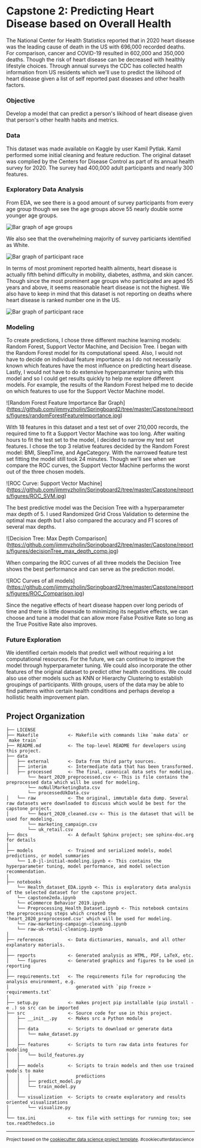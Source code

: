# Capstone 2: Predicting Heart Disease based on Overall Health 

The National Center for Health Statistics reported that in 2020 heart disease was the leading cause of death in the US with 696,000 recorded deaths. For comparison, cancer and COVID-19 resulted in 602,000 and 350,000 deaths. Though the risk of heart disease can be decreased with healthly lifestyle choices. Through annual surveys the CDC has collected health information from US residents which we'll use to predict the likihood of heart disease given a list of self reported past diseases and other health factors.

### Objective
Develop a model that can predict a person's likihood of heart disease given that person's other health habits and metrics.

### Data
This dataset was made available on Kaggle by user Kamil Pytlak. Kamil performed some initial cleaning and feature reduction. The original dataset was complied by the Centers for Disease Control as part of its annual health survey for 2020. The survey had 400,000 adult participants and nearly 300 features.

### Exploratory Data Analysis

From EDA, we see there is a good amount of survey participants from every age group though we see the age groups above 55 nearly double some younger age groups.

![Bar graph of age groups](https://github.com/jimmyzholin/Springboard2/tree/master/Capstone/references/bar_graph.jpg)

We also see that the overwhelming majority of survey particiants identified as White.

![Bar graph of participant race](https://github.com/jimmyzholin/Springboard2/tree/master/Capstone/references/race_distribution.jpg)

In terms of most prominent reported health ailments, heart disease is actually fifth behind difficulty in mobility, diabetes, asthma, and skin cancer. Though since the most prominent age groups who participated are aged 55 years and above, it seems reasonable heart disease is not the highest. We also have to keep in mind that this dataset is not reporting on deaths where heart disease is ranked number one in the US.

![Bar graph of participant race](https://github.com/jimmyzholin/Springboard2/tree/master/Capstone/references/disease_dist.jpg)

### Modeling
To create predictions, I chose three different machine learning models: Random Forest, Support Vector Machine, and Decision Tree. 
I began with the Random Forest model for its computational speed. Also, I would not have to decide on individual feature importance as I do not necessarily known which features have the most influence on predicting heart disease. Lastly, I would not have to do extensive hyperparameter tuning with this model and so I could get results quickly to help me explore different models. For example, the results of the Random Forest helped me to decide on which features to use for the Support Vector Machine model.

![Random Forest Feature Importance Bar Graph] (https://github.com/jimmyzholin/Springboard2/tree/master/Capstone/reports/figures/randomForestFeatureImportance.jpg)

With 18 features in this dataset and a test set of over 210,000 records, the required time to fit a Support Vector Machine was too long. After waiting hours to fit the test set to the model, I decided to narrow my test set features. I chose the top 3 relative features decided by the Random Forest model: BMI, SleepTime, and AgeCategory. With the narrowed feature test set fitting the model still took 24 minutes. Though we'll see when we compare the ROC curves, the Support Vector Machine performs the worst out of the three chosen models.

![ROC Curve: Support Vector Machine] (https://github.com/jimmyzholin/Springboard2/tree/master/Capstone/reports/figures/ROC_SVM.jpg)

The best predictive model was the Decision Tree with a hyperparameter max depth of 5. I used Randomized Grid Cross Validation to determine the optimal max depth but I also compared the accuracy and F1 scores of several max depths.

![Decision Tree: Max Depth Comparison] (https://github.com/jimmyzholin/Springboard2/tree/master/Capstone/reports/figures/decisionTree_max_depth_comp.jpg)

When comparing the ROC curves of all three models the Decision Tree shows the best performance and can serve as the prediction model. 

![ROC Curves of all models] (https://github.com/jimmyzholin/Springboard2/tree/master/Capstone/reports/figures/ROC_Comparison.jpg)

Since the negative effects of heart disease happen over long periods of time and there is little downside to minimizing its negative effects, we can choose and tune a model that can allow more False Positive Rate so long as the True Positive Rate also improves.

### Future Exploration

We identified certain models that predict well without requiring a lot computational resources. For the future, we can continue to improve the model through hyperparameter tuning. We could also incorporate the other features of the original dataset to predict other health conditions. We could also use other models such as KNN or Hierarchy Clustering to establish groupings of participants. With groups, users of the data may be able to find patterns within certain health conditions and perhaps develop a hollistic health improvement plan. 


Project Organization
------------

    ├── LICENSE
    ├── Makefile           <- Makefile with commands like `make data` or `make train`
    ├── README.md          <- The top-level README for developers using this project.
    ├── data
    │   ├── external       <- Data from third party sources.
    │   ├── interim        <- Intermediate data that has been transformed.
    │   ├── processed      <- The final, canonical data sets for modeling.
            └── heart_2020_preprocessed.csv <- This is file contains the preprocessed data which will be used for modeling.
            └── noNullMarketingData.csv
            └── processedUkData.csv
    │   └── raw            <- The original, immutable data dump. Several raw datasets were downloaded to discuss which would be best for the capstone project.
    │       └── heart_2020_cleaned.csv <- This is the dataset that will be used for modeling.
            └── marketing_campaign.csv
            └── uk_retail.csv
    ├── docs               <- A default Sphinx project; see sphinx-doc.org for details
    │
    ├── models             <- Trained and serialized models, model predictions, or model summaries
        └── 1.0-jl-initial-modeling.ipynb <- This contains the hyperparameter tuning, model performance, and model selection recommendation.
    │
    ├── notebooks
        └── Health_dataset_EDA.ipynb <- This is exploratory data analysis of the selected dataset for the capstone project.
        └── capstone2eda.ipynb
        └── eCommerce Behavior 2019.ipynb
        └── Preprocessing_Health_Dataset.ipynb <- This notebook contains the preprocessing steps which created the 'heart_2020_preprocessed.csv' which will be used for modeling.
        └── raw-marketing-campaign-cleaning.ipynb
        └── raw-uk-retail-cleaning.ipynb
    │
    ├── references         <- Data dictionaries, manuals, and all other explanatory materials.
    │
    ├── reports            <- Generated analysis as HTML, PDF, LaTeX, etc.
    │   └── figures        <- Generated graphics and figures to be used in reporting
    │
    ├── requirements.txt   <- The requirements file for reproducing the analysis environment, e.g.
    │                         generated with `pip freeze > requirements.txt`
    │
    ├── setup.py           <- makes project pip installable (pip install -e .) so src can be imported
    ├── src                <- Source code for use in this project.
    │   ├── __init__.py    <- Makes src a Python module
    │   │
    │   ├── data           <- Scripts to download or generate data
    │   │   └── make_dataset.py
    │   │
    │   ├── features       <- Scripts to turn raw data into features for modeling
    │   │   └── build_features.py
    │   │
    │   ├── models         <- Scripts to train models and then use trained models to make
    │   │   │                 predictions
    │   │   ├── predict_model.py
    │   │   └── train_model.py
    │   │
    │   └── visualization  <- Scripts to create exploratory and results oriented visualizations
    │       └── visualize.py
    │
    └── tox.ini            <- tox file with settings for running tox; see tox.readthedocs.io


--------

<p><small>Project based on the <a target="_blank" href="https://drivendata.github.io/cookiecutter-data-science/">cookiecutter data science project template</a>. #cookiecutterdatascience</small></p>
